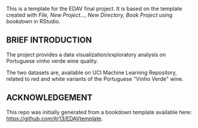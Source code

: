 This is a template for the EDAV final project. It is based on the template created with *File, New Project..., New Directory, Book Project using bookdown* in RStudio. 


## BRIEF INTRODUCTION
The project provides a data visualization/exploratory analysis on Portuguese vinho verde wine quality. 

The two datasets are, available on UCI Machine Learning Repository, related to red and white variants of the Portuguese "Vinho Verde" wine.

## ACKNOWLEDGEMENT
This repo was initially generated from a bookdown template available here: https://github.com/jtr13/EDAVtemplate.





